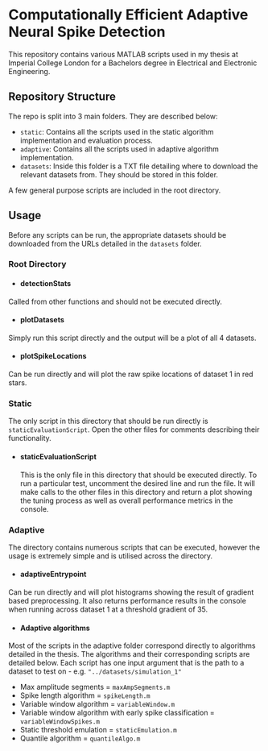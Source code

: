 # Computationally Efficient Adaptive Neural Spike Detection

This repository contains various MATLAB scripts used in my thesis at Imperial College London for a Bachelors degree in Electrical and Electronic Engineering.

## Repository Structure

The repo is split into 3 main folders.  They are described below:

- `static`: Contains all the scripts used in the static algorithm implementation and evaluation process.
- `adaptive`: Contains all the scripts used in adaptive algorithm implementation.
- `datasets`: Inside this folder is a TXT file detailing where to download the relevant datasets from.  They should be stored in this folder.

A few general purpose scripts are included in the root directory.

## Usage

Before any scripts can be run, the appropriate datasets should be downloaded from the URLs detailed in the `datasets` folder.

### Root Directory

- #### detectionStats
Called from other functions and should not be executed directly.

- #### plotDatasets
Simply run this script directly and the output will be a plot of all 4 datasets.

- #### plotSpikeLocations
Can be run directly and will plot the raw spike locations of dataset 1 in red stars.


### Static
The only script in this directory that should be run directly is `staticEvaluationScript`.  Open the other files for comments describing their functionality.

- #### staticEvaluationScript
  This is the only file in this directory that should be executed directly.  To run a particular test, uncomment the desired line and run the file.  It will make calls to the other files in this directory and return a plot showing the tuning process as well as overall performance metrics in the console.


### Adaptive

The directory contains numerous scripts that can be executed, however the usage is extremely simple and is utilised across the directory.

- #### adaptiveEntrypoint
Can be run directly and will plot histograms showing the result of gradient based preprocessing.  It also returns performance results in the console when running across dataset 1 at a threshold gradient of 35.

- #### Adaptive algorithms
Most of the scripts in the adaptive folder correspond directly to algorithms detailed in the thesis.  The algorithms and their corresponding scripts are detailed below.  Each script has one input argument that is the path to a dataset to test on - e.g. `"../datasets/simulation_1"`
  - Max amplitude segments = `maxAmpSegments.m`
  - Spike length algorithm = `spikeLength.m`
  - Variable window algorithm = `variableWindow.m`
  - Variable window algorithm with early spike classification = `variableWindowSpikes.m`
  - Static threshold emulation = `staticEmulation.m`
  - Quantile algorithm = `quantileAlgo.m`
